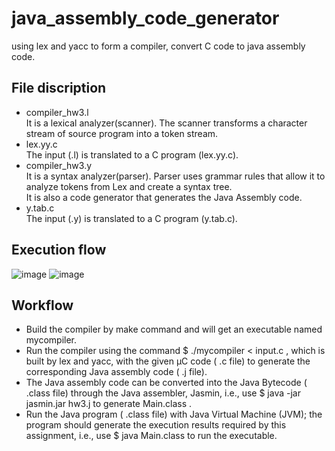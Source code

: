 # java_assembly_code_generator
using lex and yacc to form a compiler, convert C code to java assembly code.
## File discription
- compiler_hw3.l  
It is a lexical analyzer(scanner). The scanner transforms a character stream of source program into a token stream.  
- lex.yy.c  
The input (.l) is translated to a C program (lex.yy.c).
- compiler_hw3.y  
It is a syntax analyzer(parser). Parser uses grammar rules that allow it to analyze tokens from Lex and create a syntax tree.  
It is also a code generator that generates the Java Assembly code.
- y.tab.c  
The input (.y) is translated to a C program (y.tab.c).
## Execution flow
![image](https://i.imgur.com/hfNZIpm.png)
![image](https://i.imgur.com/jbB8MRv.png)
## Workflow
- Build the compiler by make command and will get an executable named mycompiler.
- Run the compiler using the command $ ./mycompiler < input.c , which is built by lex and yacc, with the given μC code ( .c file) to generate the corresponding Java assembly code ( .j file).
- The Java assembly code can be converted into the Java Bytecode ( .class file) through the Java assembler, Jasmin, i.e., use $ java -jar jasmin.jar hw3.j to generate Main.class .
- Run the Java program ( .class file) with Java Virtual Machine (JVM); the program should generate the execution results required by this assignment, i.e., use $ java Main.class to run the executable.

